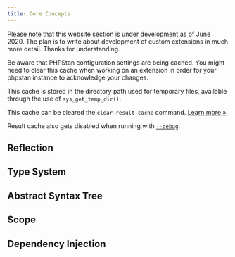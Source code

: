 ```yaml
---
title: Core Concepts
---
```


<div class="bg-yellow-100 border-l-4 border-yellow-500 text-yellow-700 p-4 mb-4" role="alert">

Please note that this website section is under development as of June 2020. The plan is to write about development of custom extensions in much more detail. Thanks for understanding.

</div>

<div class="bg-yellow-100 border-l-4 border-yellow-500 text-yellow-700 p-4 mb-4" role="alert">

Be aware that PHPStan configuration settings are being cached. You might need to clear this cache when working on an extension in order for your phpstan instance to acknowledge your changes.

This cache is stored in the directory path used for temporary files, available through the use of `sys_get_temp_dir()`.

This cache can be cleared the `clear-result-cache` command. [Learn more »](/user-guide/command-line-usage#clearing-the-result-cache)

Result cache also gets disabled when running with [`--debug`](/user-guide/command-line-usage#--debug).

</div>

Reflection
-----------------

Type System
-----------------

Abstract Syntax Tree
-----------------

Scope
-----------------

Dependency Injection
-----------------
